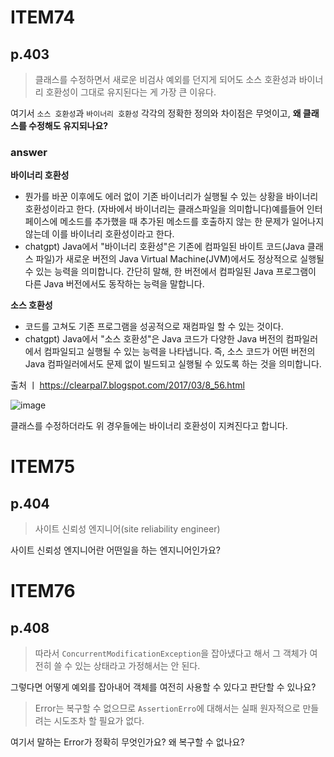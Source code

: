 # ITEM74

## p.403

> 클래스를 수정하면서 새로운 비검사 예외를 던지게 되어도 소스 호환성과 바이너리 호환성이 그대로 유지된다는 게 가장 큰 이유다.

여기서 `소스 호환성`과 `바이너리 호환성` 각각의 정확한 정의와 차이점은 무엇이고, **왜 클래스를 수정해도 유지되나요?**

### answer
**바이너리 호환성** 
- 뭔가를 바꾼 이후에도 에러 없이 기존 바이너리가 실행될 수 있는 상황을 바이너리 호환성이라고 한다. (자바에서 바이너리는 클래스파일을 의미합니다)예를들어 인터페이스에 메소드를 추가했을 때 추가된 메소드를 호출하지 않는 한 문제가 일어나지 않는데 이를 바이너리 호환성이라고 한다.
- chatgpt) Java에서 "바이너리 호환성"은 기존에 컴파일된 바이트 코드(Java 클래스 파일)가 새로운 버전의 Java Virtual Machine(JVM)에서도 정상적으로 실행될 수 있는 능력을 의미합니다. 간단히 말해, 한 버전에서 컴파일된 Java 프로그램이 다른 Java 버전에서도 동작하는 능력을 말합니다.

**소스 호환성**
- 코드를 고쳐도 기존 프로그램을 성공적으로 재컴파일 할 수 있는 것이다. 
- chatgpt) Java에서 "소스 호환성"은 Java 코드가 다양한 Java 버전의 컴파일러에서 컴파일되고 실행될 수 있는 능력을 나타냅니다. 즉, 소스 코드가 어떤 버전의 Java 컴파일러에서도 문제 없이 빌드되고 실행될 수 있도록 하는 것을 의미합니다.

출처 ㅣ https://clearpal7.blogspot.com/2017/03/8_56.html

![image](https://github.com/rlfrkdms1/effective-java-study/assets/96513365/cfbdfa2f-3a08-40c1-8812-017311b07094)

클래스를 수정하더라도 위 경우들에는 바이너리 호환성이 지켜진다고 합니다. 


# ITEM75

## p.404

> 사이트 신뢰성 엔지니어(site reliability engineer)

사이트 신뢰성 엔지니어란 어떤일을 하는 엔지니어인가요?

# ITEM76

## p.408

> 따라서 `ConcurrentModificationException`을 잡아냈다고 해서 그 객체가 여전히 쓸 수 있는 상태라고 가정해서는 안 된다.

그렇다면 어떻게 예외를 잡아내어 객체를 여전히 사용할 수 있다고 판단할 수 있나요?

> Error는 복구할 수 없으므로 `AssertionErro`에 대해서는 실패 원자적으로 만들려는 시도조차 할 필요가 없다.

여기서 말하는 Error가 정확히 무엇인가요? 왜 복구할 수 없나요?
